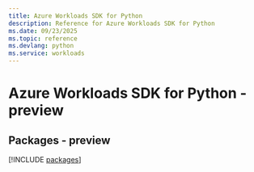 ```yaml
---
title: Azure Workloads SDK for Python
description: Reference for Azure Workloads SDK for Python
ms.date: 09/23/2025
ms.topic: reference
ms.devlang: python
ms.service: workloads
---
```

# Azure Workloads SDK for Python - preview
## Packages - preview
[!INCLUDE [packages](workloads-index.md)]